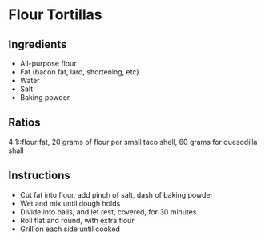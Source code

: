 # Flour Tortillas

## Ingredients

* All-purpose flour
* Fat (bacon fat, lard, shortening, etc)
* Water
* Salt
* Baking powder

## Ratios

4:1::flour:fat, 20 grams of flour per small taco shell, 60 grams for quesodilla shall

## Instructions

* Cut fat into flour, add pinch of salt, dash of baking powder
* Wet and mix until dough holds
* Divide into balls, and let rest, covered, for 30 minutes
* Roll flat and round, with extra flour
* Grill on each side until cooked
